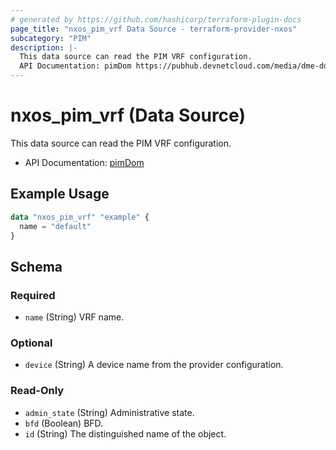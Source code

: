 ```yaml
---
# generated by https://github.com/hashicorp/terraform-plugin-docs
page_title: "nxos_pim_vrf Data Source - terraform-provider-nxos"
subcategory: "PIM"
description: |-
  This data source can read the PIM VRF configuration.
  API Documentation: pimDom https://pubhub.devnetcloud.com/media/dme-docs-10-2-2/docs/Layer%203/pim:Dom/
---
```


# nxos_pim_vrf (Data Source)

This data source can read the PIM VRF configuration.

- API Documentation: [pimDom](https://pubhub.devnetcloud.com/media/dme-docs-10-2-2/docs/Layer%203/pim:Dom/)

## Example Usage

```terraform
data "nxos_pim_vrf" "example" {
  name = "default"
}
```

<!-- schema generated by tfplugindocs -->
## Schema

### Required

- `name` (String) VRF name.

### Optional

- `device` (String) A device name from the provider configuration.

### Read-Only

- `admin_state` (String) Administrative state.
- `bfd` (Boolean) BFD.
- `id` (String) The distinguished name of the object.


